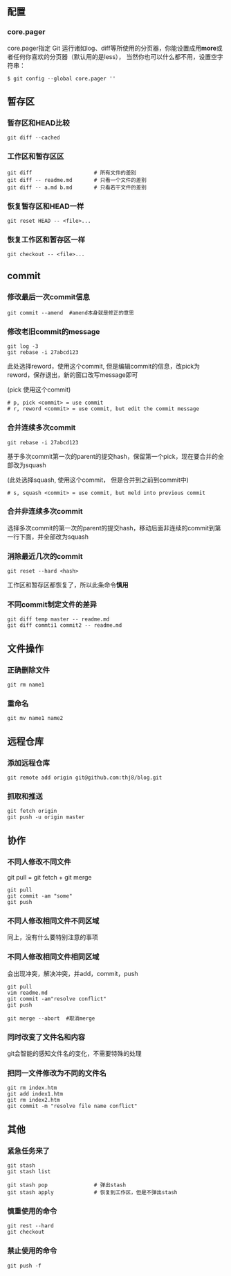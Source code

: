 
## 配置
### core.pager
core.pager指定 Git 运行诸如log、diff等所使用的分页器，你能设置成用**more**或者任何你喜欢的分页器（默认用的是less）， 当然你也可以什么都不用，设置空字符串：

```
$ git config --global core.pager ''
```

## 暂存区

### 暂存区和HEAD比较
```
git diff --cached
```

### 工作区和暂存区区
```
git diff                    # 所有文件的差别
git diff -- readme.md       # 只看一个文件的差别
git diff -- a.md b.md       # 只看若干文件的差别
```

### 恢复暂存区和HEAD一样
```
git reset HEAD -- <file>...
```

### 恢复工作区和暂存区一样
```
git checkout -- <file>...
```

## commit

### 修改最后一次commit信息
```
git commit --amend  #amend本身就是修正的意思
```

### 修改老旧commit的message
```
git log -3
git rebase -i 27abcd123
```
此处选择reword，使用这个commit, 但是编辑commit的信息，改pick为reword，保存退出，新的窗口改写message即可

(pick 使用这个commit)
```
# p, pick <commit> = use commit
# r, reword <commit> = use commit, but edit the commit message
```

### 合并连续多次commit
```
git rebase -i 27abcd123
```
基于多次commit第一次的parent的提交hash，保留第一个pick，现在要合并的全部改为squash

(此处选择squash, 使用这个commit， 但是合并到之前到commit中)
```
# s, squash <commit> = use commit, but meld into previous commit
```

### 合并非连续多次commit
选择多次commit的第一次的parent的提交hash，移动后面非连续的commit到第一行下面，并全部改为squash

### 消除最近几次的commit
```
git reset --hard <hash>
```
工作区和暂存区都恢复了，所以此条命令**慎用**

### 不同commit制定文件的差异
```
git diff temp master -- readme.md
git diff commti1 commit2 -- readme.md
```

## 文件操作
### 正确删除文件
```
git rm name1
```

### 重命名
```
git mv name1 name2
```

## 远程仓库

### 添加远程仓库
```
git remote add origin git@github.com:thj8/blog.git
```

### 抓取和推送
```
git fetch origin
git push -u origin master
```


## 协作

### 不同人修改不同文件
git pull = git fetch + git merge
```
git pull
git commit -am "some"
git push
```

### 不同人修改相同文件不同区域
同上，没有什么要特别注意的事项

### 不同人修改相同文件相同区域
会出现冲突，解决冲突，并add，commit，push
```
git pull
vim readme.md
git commit -am"resolve conflict"
git push
```
```
git merge --abort  #取消merge
```

### 同时改变了文件名和内容 
git会智能的感知文件名的变化，不需要特殊的处理

### 把同一文件修改为不同的文件名
```
git rm index.htm
git add index1.htm
git rm index2.htm
git commit -m "resolve file name conflict"
```

## 其他
### 紧急任务来了
```
git stash
git stash list

git stash pop               # 弹出stash
git stash apply             # 恢复到工作区，但是不弹出stash
```

### 慎重使用的命令
```
git rest --hard
git checkout
```

### 禁止使用的命令
```
git push -f
```
